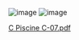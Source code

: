 ![image](https://user-images.githubusercontent.com/95627071/214840379-2ff02344-7db3-4db3-90ee-737c34370164.png) ![image](https://user-images.githubusercontent.com/95627071/214840421-b61955b3-8b4f-4e08-a60a-6630c0010615.png)

[C Piscine C-07.pdf](https://github.com/ouzkand/42-piscine/files/10509417/C.Piscine.C-07.pdf)
